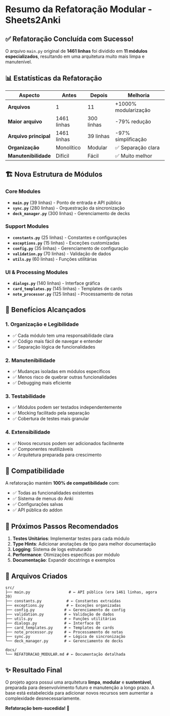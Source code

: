 # Resumo da Refatoração Modular - Sheets2Anki

## ✅ Refatoração Concluída com Sucesso!

O arquivo `main.py` original de **1461 linhas** foi dividido em **11 módulos especializados**, resultando em uma arquitetura muito mais limpa e manutenível.

## 📊 Estatísticas da Refatoração

| Aspecto | Antes | Depois | Melhoria |
|---------|-------|--------|----------|
| **Arquivos** | 1 | 11 | +1000% modularização |
| **Maior arquivo** | 1461 linhas | 300 linhas | -79% redução |
| **Arquivo principal** | 1461 linhas | 39 linhas | -97% simplificação |
| **Organização** | Monolítico | Modular | ✅ Separação clara |
| **Manutenibilidade** | Difícil | Fácil | ✅ Muito melhor |

## 🏗️ Nova Estrutura de Módulos

### Core Modules
- **`main.py`** (39 linhas) - Ponto de entrada e API pública
- **`sync.py`** (280 linhas) - Orquestração da sincronização
- **`deck_manager.py`** (300 linhas) - Gerenciamento de decks

### Support Modules  
- **`constants.py`** (25 linhas) - Constantes e configurações
- **`exceptions.py`** (15 linhas) - Exceções customizadas
- **`config.py`** (35 linhas) - Gerenciamento de configuração
- **`validation.py`** (70 linhas) - Validação de dados
- **`utils.py`** (60 linhas) - Funções utilitárias

### UI & Processing Modules
- **`dialogs.py`** (140 linhas) - Interface gráfica
- **`card_templates.py`** (145 linhas) - Templates de cards
- **`note_processor.py`** (125 linhas) - Processamento de notas

## 🎯 Benefícios Alcançados

### 1. **Organização e Legibilidade**
- ✅ Cada módulo tem uma responsabilidade clara
- ✅ Código mais fácil de navegar e entender
- ✅ Separação lógica de funcionalidades

### 2. **Manutenibilidade**
- ✅ Mudanças isoladas em módulos específicos
- ✅ Menos risco de quebrar outras funcionalidades
- ✅ Debugging mais eficiente

### 3. **Testabilidade**
- ✅ Módulos podem ser testados independentemente
- ✅ Mocking facilitado pela separação
- ✅ Cobertura de testes mais granular

### 4. **Extensibilidade**
- ✅ Novos recursos podem ser adicionados facilmente
- ✅ Componentes reutilizáveis
- ✅ Arquitetura preparada para crescimento

## 🔧 Compatibilidade

A refatoração mantém **100% de compatibilidade** com:
- ✅ Todas as funcionalidades existentes
- ✅ Sistema de menus do Anki  
- ✅ Configurações salvas
- ✅ API pública do addon

## 🚀 Próximos Passos Recomendados

1. **Testes Unitários**: Implementar testes para cada módulo
2. **Type Hints**: Adicionar anotações de tipo para melhor documentação
3. **Logging**: Sistema de logs estruturado
4. **Performance**: Otimizações específicas por módulo
5. **Documentação**: Expandir docstrings e exemplos

## 📝 Arquivos Criados

```
src/
├── main.py                 # ← API pública (era 1461 linhas, agora 39)
├── constants.py           # ← Constantes extraídas
├── exceptions.py          # ← Exceções organizadas
├── config.py             # ← Gerenciamento de config
├── validation.py         # ← Validação de dados
├── utils.py              # ← Funções utilitárias
├── dialogs.py            # ← Interface Qt
├── card_templates.py     # ← Templates de cards  
├── note_processor.py     # ← Processamento de notas
├── sync.py               # ← Lógica de sincronização
└── deck_manager.py       # ← Gerenciamento de decks

docs/
└── REFATORACAO_MODULAR.md # ← Documentação detalhada
```

## ✨ Resultado Final

O projeto agora possui uma arquitetura **limpa**, **modular** e **sustentável**, preparada para desenvolvimento futuro e manutenção a longo prazo. A base está estabelecida para adicionar novos recursos sem aumentar a complexidade desnecessariamente.

**Refatoração bem-sucedida! 🎉**
